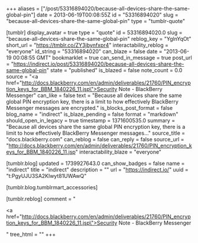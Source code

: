 +++
aliases = ["/post/53316894020/because-all-devices-share-the-same-global-pin"]
date = 2013-06-19T00:08:55Z
id = "53316894020"
slug = "because-all-devices-share-the-same-global-pin"
type = "tumblr-quote"

[tumblr]
display_avatar = true
type = "quote"
id = 53316894020.0
slug = "because-all-devices-share-the-same-global-pin"
reblog_key = "YglnYqOt"
short_url = "https://tmblr.co/ZY3jbynfxpr4"
interactability_reblog = "everyone"
id_string = "53316894020"
can_blaze = false
date = "2013-06-19 00:08:55 GMT"
bookmarklet = true
can_send_in_message = true
post_url = "https://indirect.io/post/53316894020/because-all-devices-share-the-same-global-pin"
state = "published"
is_blazed = false
note_count = 0.0
source = "<a href=\"http://docs.blackberry.com/en/admin/deliverables/21760/PIN_encryption_keys_for_BBM_1840226_11.jsp\">Security Note - BlackBerry Messenger</a>"
can_like = false
text = "Because all devices share the same global PIN encryption key, there is a limit to how effectively BlackBerry Messenger messages are encrypted."
is_blocks_post_format = false
blog_name = "indirect"
is_blaze_pending = false
format = "markdown"
should_open_in_legacy = true
timestamp = 1371600535.0
summary = "Because all devices share the same global PIN encryption key, there is a limit to how effectively BlackBerry Messenger messages..."
source_title = "docs.blackberry.com"
can_reblog = false
can_reply = false
source_url = "http://docs.blackberry.com/en/admin/deliverables/21760/PIN_encryption_keys_for_BBM_1840226_11.jsp"
interactability_blaze = "everyone"

[tumblr.blog]
updated = 1739927643.0
can_show_badges = false
name = "indirect"
title = "indirect"
description = ""
url = "https://indirect.io/"
uuid = "t:PgyUJU3SA2Klwyt81UWAwQ"

[tumblr.blog.tumblrmart_accessories]

[tumblr.reblog]
comment = "<p><a href=\"http://docs.blackberry.com/en/admin/deliverables/21760/PIN_encryption_keys_for_BBM_1840226_11.jsp\">Security Note - BlackBerry Messenger</a></p>"
tree_html = ""
+++
